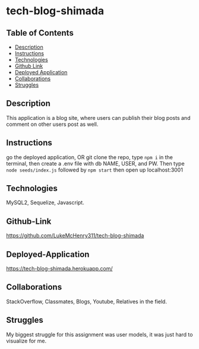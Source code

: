 # tech-blog-shimada

## Table of Contents
* [Description](#description)
* [Instructions](#instructions)
* [Technologies](#technologies)
* [Github Link](#github-link)
* [Deployed Application](#deployed-application)
* [Collaborations](#collaborations)
* [Struggles](#struggles)

## Description
This application is a blog site, where users can publish their blog posts and comment on other users post as well.
## Instructions
go the deployed application, OR git clone the repo, type `npm i` in the terminal, then create a .env file with db NAME, USER, and PW. Then type `node seeds/index.js` followed by `npm start` then open up localhost:3001 
## Technologies
MySQL2, Sequelize, Javascript.
## Github-Link
https://github.com/LukeMcHenry311/tech-blog-shimada
## Deployed-Application
https://tech-blog-shimada.herokuapp.com/
## Collaborations
StackOverflow, Classmates, Blogs, Youtube, Relatives in the field.
## Struggles
My biggest struggle for this assignment was user models, it was just hard to visualize for me.

